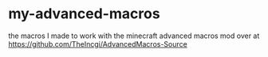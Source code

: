 # my-advanced-macros
 the macros I made to work with the minecraft advanced macros mod over at https://github.com/TheIncgi/AdvancedMacros-Source
